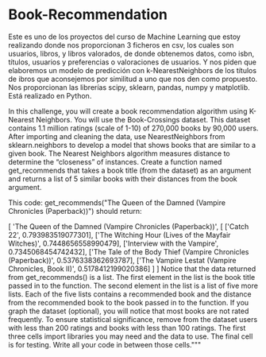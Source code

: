 # Book-Recommendation
Este es uno de los proyectos del curso de Machine Learning que estoy realizando donde nos proporcionan 3 ficheros en csv, los cuales son usuarios, libros, y libros valorados, de donde obtenemos datos, como isbn, títulos, usuarios y preferencias o valoraciones de usuarios.
Y nos piden que elaboremos un modelo de predicción con k-NearestNeighbors de los títulos de ibros que aconsejemos por similitud a uno que nos den como propuesto. 
Nos proporcionan las librerías scipy, sklearn, pandas, numpy y matplotlib. Está realizado en Python.

In this challenge, you will create a book recommendation algorithm using K-Nearest Neighbors.
You will use the Book-Crossings dataset. This dataset contains 1.1 million ratings (scale of 1-10) of 270,000 books by 90,000 users.
After importing and cleaning the data, use NearestNeighbors from sklearn.neighbors to develop a model that shows books that are similar to a given book. The Nearest Neighbors algorithm measures distance to determine the “closeness” of instances.
Create a function named get_recommends that takes a book title (from the dataset) as an argument and returns a list of 5 similar books with their distances from the book argument.

This code:
get_recommends("The Queen of the Damned (Vampire Chronicles (Paperback))")
should return:

[
  'The Queen of the Damned (Vampire Chronicles (Paperback))',
  [
    ['Catch 22', 0.793983519077301], 
    ['The Witching Hour (Lives of the Mayfair Witches)', 0.7448656558990479], 
    ['Interview with the Vampire', 0.7345068454742432],
    ['The Tale of the Body Thief (Vampire Chronicles (Paperback))', 0.5376338362693787],
    ['The Vampire Lestat (Vampire Chronicles, Book II)', 0.5178412199020386]
  ]
]
Notice that the data returned from get_recommends() is a list. The first element in the list is the book title passed in to the function. The second element in the list is a list of five more lists. Each of the five lists contains a recommended book and the distance from the recommended book to the book passed in to the function.
If you graph the dataset (optional), you will notice that most books are not rated frequently. To ensure statistical significance, remove from the dataset users with less than 200 ratings and books with less than 100 ratings.
The first three cells import libraries you may need and the data to use. The final cell is for testing. Write all your code in between those cells."""

